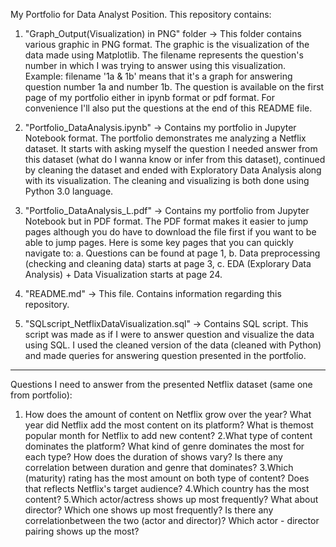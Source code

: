 My Portfolio for Data Analyst Position. This repository contains:
1. "Graph_Output(Visualization) in PNG" folder
-> This folder contains various graphic in PNG format. The graphic is the visualization of the data made using Matplotlib. The filename represents the question's number in which I was trying to answer using this visualization. Example: filename '1a & 1b' means that it's a graph for answering question number 1a and number 1b. The question is available on the first page of my portfolio either in ipynb format or pdf format. For convenience I'll also put the questions at the end of this README file.

2. "Portfolio_DataAnalysis.ipynb"
-> Contains my portfolio in Jupyter Notebook format. The portfolio demonstrates me analyzing a Netflix dataset. It starts with asking myself the question I needed answer from this dataset (what do I wanna know or infer from this dataset), continued by cleaning the dataset and ended with Exploratory Data Analysis along with its visualization. The cleaning and visualizing is both done using Python 3.0 language.

3. "Portfolio_DataAnalysis_L.pdf"
-> Contains my portfolio from Jupyter Notebook but in PDF format. The PDF format makes it easier to jump pages although you do have to download the file first if you want to be able to jump pages. Here is some key pages that you can quickly navigate to:
a. Questions can be found at page 1,
b. Data preprocessing (checking and cleaning data) starts at page 3,
c. EDA (Explorary Data Analysis) + Data Visualization starts at page 24.

4. "README.md"
-> This file. Contains information regarding this repository.

5. "SQLscript_NetflixDataVisualization.sql"
-> Contains SQL script. This script was made as if I were to answer question and visualize the data using SQL. I used the cleaned version of the data (cleaned with Python) and made queries for answering question presented in the portfolio.

---
Questions I need to answer from the presented Netflix dataset (same one from portfolio):
1. How does the amount of content on Netflix grow over the year? What year did Netflix add the most content on its platform? What is themost popular month for Netflix to add new content?
2.What type of content dominates the platform? What kind of genre dominates the most for each type? How does the duration of shows vary? Is there any correlation between duration and genre that dominates?
3.Which (maturity) rating has the most amount on both type of content? Does that reflects Netflix's target audience?
4.Which country has the most content?
5.Which actor/actress shows up most frequently? What about director? Which one shows up most frequently? Is there any correlationbetween the two (actor and director)? Which actor - director pairing shows up the most?
